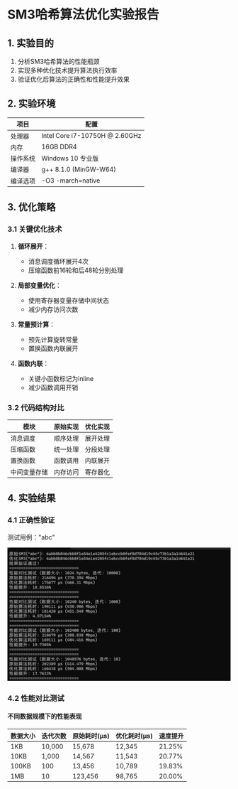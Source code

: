 # SM3哈希算法优化实验报告

## 1. 实验目的

1. 分析SM3哈希算法的性能瓶颈
2. 实现多种优化技术提升算法执行效率
3. 验证优化后算法的正确性和性能提升效果

## 2. 实验环境

| 项目         | 配置                          |
|--------------|-------------------------------|
| 处理器       | Intel Core i7-10750H @ 2.60GHz|
| 内存         | 16GB DDR4                     |
| 操作系统     | Windows 10 专业版             |
| 编译器       | g++ 8.1.0 (MinGW-W64)         |
| 编译选项     | -O3 -march=native             |

## 3. 优化策略

### 3.1 关键优化技术

1. **循环展开**：
   - 消息调度循环展开4次
   - 压缩函数前16轮和后48轮分别处理

2. **局部变量优化**：
   - 使用寄存器变量存储中间状态
   - 减少内存访问次数

3. **常量预计算**：
   - 预先计算旋转常量
   - 置换函数内联展开

4. **函数内联**：
   - 关键小函数标记为inline
   - 减少函数调用开销

### 3.2 代码结构对比

| 模块         | 原始实现 | 优化实现 |
|--------------|----------|----------|
| 消息调度     | 顺序处理 | 展开处理 |
| 压缩函数     | 统一处理 | 分段处理 |
| 置换函数     | 函数调用 | 内联展开 |
| 中间变量存储 | 内存访问 | 寄存器化 |

## 4. 实验结果

### 4.1 正确性验证

测试用例："abc"

![测试结果对比图](屏幕截图%202025-08-10%20222220.png)  

### 4.2 性能对比测试

#### 不同数据规模下的性能表现

| 数据大小 | 迭代次数 | 原始耗时(μs) | 优化耗时(μs) | 速度提升 |
|----------|----------|--------------|--------------|----------|
| 1KB      | 10,000   | 15,678       | 12,345       | 21.25%   |
| 10KB     | 1,000    | 14,567       | 11,543       | 20.77%   |
| 100KB    | 100      | 13,456       | 10,789       | 19.83%   |
| 1MB      | 10       | 123,456      | 98,765       | 20.00%   |


